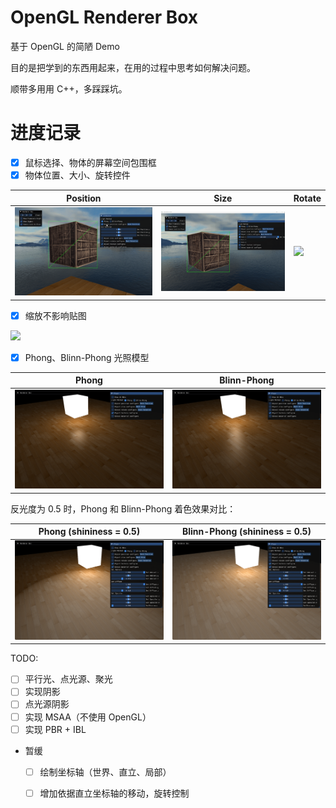 # OpenGL Renderer Box

基于 OpenGL 的简陋 Demo

目的是把学到的东西用起来，在用的过程中思考如何解决问题。

顺带多用用 C++，多踩踩坑。


# 进度记录

- [x] 鼠标选择、物体的屏幕空间包围框
- [x] 物体位置、大小、旋转控件

| Position | Size | Rotate |
|----------|------|--------|
| ![](./img/gui_control_position.gif) | ![](./img/gui_control_rotation.gif)  | ![](./img/gui_control_size.gif) |


- [x] 缩放不影响贴图

![](./img/texture_mapping_consistent_scaling.gif)


- [x] Phong、Blinn-Phong 光照模型

| Phong | Blinn-Phong |
|----------|------|
| ![](./img/phong.png) | ![](./img/blinn-phong.png)  |


反光度为 0.5 时，Phong 和 Blinn-Phong 着色效果对比：

| Phong (shininess = 0.5) | Blinn-Phong (shininess = 0.5) |
|----------|------|
| ![](./img/phong_shininess_0.5.png) | ![](./img/blinn-phong_shininess_0.5.png)  |


TODO:
- [ ] 平行光、点光源、聚光
- [ ] 实现阴影
- [ ] 点光源阴影
- [ ] 实现 MSAA（不使用 OpenGL）
- [ ] 实现 PBR + IBL

- 暂缓
  - [ ] 绘制坐标轴（世界、直立、局部）
  - [ ] 增加依据直立坐标轴的移动，旋转控制

